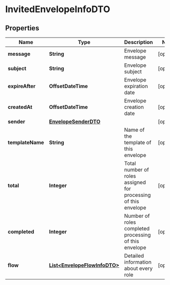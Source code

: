 

# InvitedEnvelopeInfoDTO


## Properties

| Name | Type | Description | Notes |
|------------ | ------------- | ------------- | -------------|
|**message** | **String** | Envelope message |  [optional] |
|**subject** | **String** | Envelope subject |  [optional] |
|**expireAfter** | **OffsetDateTime** | Envelope expiration date |  [optional] |
|**createdAt** | **OffsetDateTime** | Envelope creation date |  [optional] |
|**sender** | [**EnvelopeSenderDTO**](EnvelopeSenderDTO.md) |  |  [optional] |
|**templateName** | **String** | Name of the template of this envelope |  [optional] |
|**total** | **Integer** | Total number of roles assigned for processing of this envelope |  [optional] |
|**completed** | **Integer** | Number of roles completed processing of this envelope |  [optional] |
|**flow** | [**List&lt;EnvelopeFlowInfoDTO&gt;**](EnvelopeFlowInfoDTO.md) | Detailed information about every role |  [optional] |



